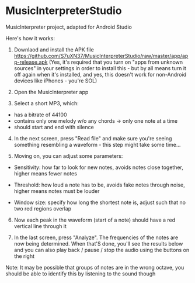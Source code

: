 # MusicInterpreterStudio
MusicInterpreter project, adapted for Android Studio

Here's how it works:
1. Downlaod and install the APK file https://github.com/S7uXN37/MusicInterpreterStudio/raw/master/app/app-release.apk (Yes, it's required that you turn on "apps from unknown sources" in your settings in order to install this - but by all means turn it off again when it's installed, and yes, this doesn't work for non-Android devices like iPhones - you're SOL)

2. Open the MusicInterpreter app

3. Select a short MP3, which:
  - has a bitrate of 44100
  - contains only one melody w/o any chords -> only one note at a time
  - should start and end with silence

4. In the next screen, press "Read file" and make sure you're seeing something resembling a waveform - this step might take some time...

5. Moving on, you can adjust some parameters:

  - Sensitivity: how far to look for new notes, avoids notes close together, higher means fewer notes

  - Threshold: how loud a note has to be, avoids fake notes through noise, higher means notes must be louder

  - Window size: specify how long the shortest note is, adjust such that no two red regions overlap

6. Now each peak in the waveform (start of a note) should have a red vertical line through it

7. In the last screen, press "Analyze". The frequencies of the notes are now being determined. When that'S done, you'll see the results below and you can also play back / pause / stop the audio using the buttons on the right


Note: It may be possible that groups of notes are in the wrong octave, you should be able to identify this by listening to the sound though
